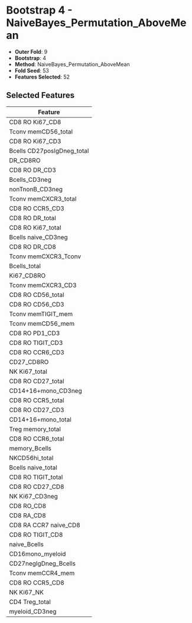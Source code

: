 # Bootstrap 4 - NaiveBayes_Permutation_AboveMean

- **Outer Fold**: 9
- **Bootstrap**: 4
- **Method**: NaiveBayes_Permutation_AboveMean
- **Fold Seed**: 53
- **Features Selected**: 52

## Selected Features

| Feature |
|---------|
| CD8 RO Ki67_CD8 |
| Tconv memCD56_total |
| CD8  RO Ki67_CD3 |
| Bcells CD27posIgDneg_total |
| DR_CD8RO |
| CD8 RO DR_CD3 |
| Bcells_CD3neg |
| nonTnonB_CD3neg |
| Tconv memCXCR3_total |
| CD8 RO CCR5_CD3 |
| CD8 RO DR_total |
| CD8 RO Ki67_total |
| Bcells naive_CD3neg |
| CD8 RO DR_CD8 |
| Tconv memCXCR3_Tconv |
| Bcells_total |
| Ki67_CD8RO |
| Tconv memCXCR3_CD3 |
| CD8 RO CD56_total |
| CD8 RO CD56_CD3 |
| Tconv memTIGIT_mem |
| Tconv memCD56_mem |
| CD8 RO PD1_CD3 |
| CD8 RO TIGIT_CD3 |
| CD8 RO CCR6_CD3 |
| CD27_CD8RO |
| NK Ki67_total |
| CD8 RO CD27_total |
| CD14+16+mono_CD3neg |
| CD8 RO CCR5_total |
| CD8 RO CD27_CD3 |
| CD14+16+mono_total |
| Treg memory_total |
| CD8 RO CCR6_total |
| memory_Bcells |
| NKCD56hi_total |
| Bcells naive_total |
| CD8 RO TIGIT_total |
| CD8 RO CD27_CD8 |
| NK Ki67_CD3neg |
| CD8 RO_CD8 |
| CD8 RA_CD8 |
| CD8 RA CCR7 naive_CD8 |
| CD8 RO TIGIT_CD8 |
| naive_Bcells |
| CD16mono_myeloid |
| CD27negIgDneg_Bcells |
| Tconv memCCR4_mem |
| CD8 RO CCR5_CD8 |
| NK Ki67_NK |
| CD4 Treg_total |
| myeloid_CD3neg |
